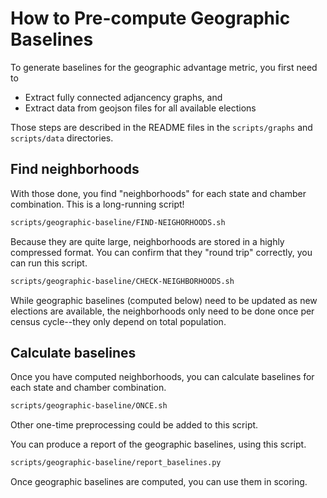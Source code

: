 # How to Pre-compute Geographic Baselines

To generate baselines for the geographic advantage metric, you first need to

* Extract fully connected adjancency graphs, and
* Extract data from geojson files for all available elections

Those steps are described in the README files in the `scripts/graphs` and `scripts/data` directories.

## Find neighborhoods

With those done, you find "neighborhoods" for each state and chamber combination.
This is a long-running script!

```bash
scripts/geographic-baseline/FIND-NEIGHORHOODS.sh
```

Because they are quite large, neighborhoods are stored in a highly compressed format.
You can confirm that they "round trip" correctly, you can run this script.

```bash
scripts/geographic-baseline/CHECK-NEIGHBORHOODS.sh
```

While geographic baselines (computed below) need to be updated as new elections are available,
the neighborhoods only need to be done once per census cycle--they only depend on total population.

## Calculate baselines

Once you have computed neighborhoods, you can calculate baselines for each state and chamber combination.

```bash
scripts/geographic-baseline/ONCE.sh
```

Other one-time preprocessing could be added to this script.

You can produce a report of the geographic baselines, using this script.

```bash
scripts/geographic-baseline/report_baselines.py
```

Once geographic baselines are computed, you can use them in scoring.